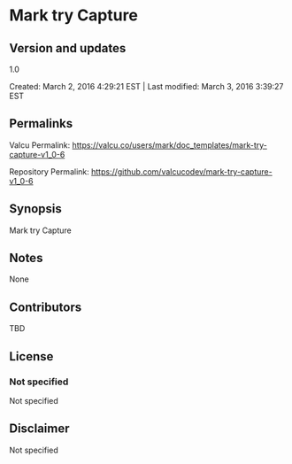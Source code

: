 

# Mark try Capture

## Version and updates

1.0

Created: March 2, 2016  4:29:21 EST | Last modified: March 3, 2016  3:39:27 EST

## Permalinks

Valcu Permalink: https://valcu.co/users/mark/doc_templates/mark-try-capture-v1_0-6

Repository Permalink: https://github.com/valcucodev/mark-try-capture-v1_0-6

## Synopsis

Mark try Capture

## Notes

None

## Contributors

TBD

## License

### Not specified


  Not specified


## Disclaimer


  Not specified
